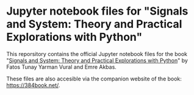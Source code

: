 # Jupyter notebook files for "Signals and System: Theory and Practical Explorations with Python" 

This reporsitory contains the official Jupyter notebook files for the book "[Signals and System: Theory and Practical Explorations with Python](https://www.wiley.com/en-mx/Signals+and+Systems%3A+Theory+and+Practical+Explorations+with+Python-p-9781394215751)" by Fatos Tunay Yarman Vural and  Emre Akbas. 

These files are also accesible via the companion website of the book: https://384book.net/. 
